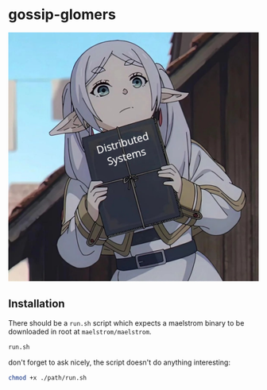 # gossip-glomers

![fay](./fay.jpeg)

## Installation

There should be a `run.sh` script which expects a maelstrom binary to be downloaded in root at `maelstrom/maelstrom`.

```zsh
run.sh
```

don't forget to ask nicely, the script doesn't do anything interesting:

```zsh
chmod +x ./path/run.sh
```
